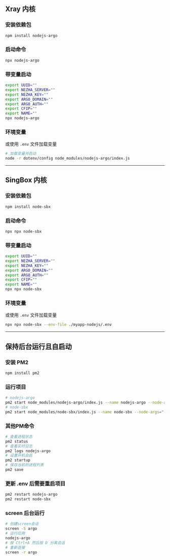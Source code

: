 ## Xray 内核

### 安装依赖包
```bash
npm install nodejs-argo
```

### 启动命令
```bash
npx nodejs-argo
```

### 带变量启动
```bash
export UUID=""
export NEZHA_SERVER=""
export NEZHA_KEY=""
export ARGO_DOMAIN=""
export ARGO_AUTH=""
export CFIP=""
export NAME=""
npx nodejs-argo
```

### 环境变量
或使用 `.env` 文件加载变量

```bash
# 加载变量并启动
node -r dotenv/config node_modules/nodejs-argo/index.js
```

----

## SingBox 内核

### 安装依赖包
```bash
npm install node-sbx
```

### 启动命令
```bash
npx npx node-sbx
```

### 带变量启动
```bash
export UUID=""
export NEZHA_SERVER=""
export NEZHA_KEY=""
export ARGO_DOMAIN=""
export ARGO_AUTH=""
export CFIP=""
export NAME=""
npx npx node-sbx
```

### 环境变量
或使用 `.env` 文件加载变量

```bash
npx npx node-sbx --env-file ./myapp-nodejs/.env
```

---

## 保持后台运行且自启动

### 安装 PM2
```bash
npm install pm2
```

### 运行项目
```bash
# nodejs-argo
pm2 start node_modules/nodejs-argo/index.js --name nodejs-argo --node-args="-r dotenv/config"
# node-sbx
pm2 start node_modules/node-sbx/index.js --name node-sbx --node-args="-r dotenv/config"
```

### 其他PM命令
```bash
# 查看进程状态
pm2 status
# 查看实时日志
pm2 logs nodejs-argo
# 设置开机自启
pm2 startup
# 保存当前的进程列表
pm2 save
```

### 更新 .env 后需要重启项目
```bash
pm2 restart nodejs-argo
pm2 restart node-sbx
```

### screen 后台运行
```bash
# 创建screen会话
screen -S argo
# 运行应用
nodejs-argo
# 按 Ctrl+A 然后按 D 分离会话
# 重新连接
screen -r argo
```
